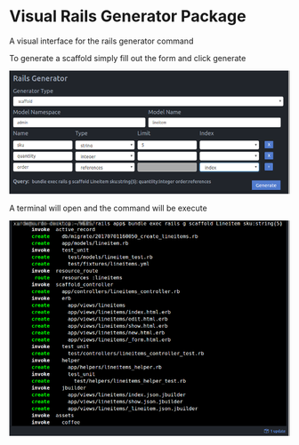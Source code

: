 # Visual Rails Generator Package
A visual interface for the rails generator command

To generate a scaffold simply fill out the form and click generate

![Rails generator view](https://github.com/xurdedix/atom-visual-rails-generator/blob/master/resources/generator-view.png?raw=true)

A terminal will open and the command will be execute

![Result at the terminal](https://github.com/xurdedix/atom-visual-rails-generator/blob/master/resources/result.png?raw=true)
